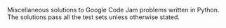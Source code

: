Miscellaneous solutions to Google Code Jam problems written in Python. The solutions pass all the test sets unless otherwise stated.
